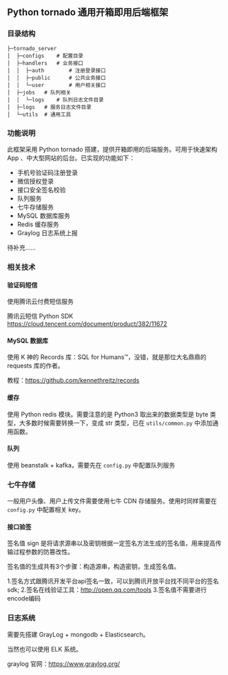 ## Python tornado 通用开箱即用后端框架

### 目录结构

```
├─tornado_server
│  ├─configs	# 配置目录
│  ├─handlers	# 业务接口
│  │  ├─auth		# 注册登录接口
│  │  ├─public		# 公共业务接口
│  │  └─user		# 用户相关接口
│  ├─jobs	# 队列相关
│  │  └─logs	# 队列日志文件目录
│  ├─logs	# 服务日志文件目录
│  └─utils	# 通用工具
```

### 功能说明

此框架采用 Python tornado 搭建，提供开箱即用的后端服务。可用于快速架构 App 、中大型网站的后台。已实现的功能如下：

- 手机号验证码注册登录
- 微信授权登录
- 接口安全签名校验
- 队列服务
- 七牛存储服务
- MySQL 数据库服务
- Redis 缓存服务
- Graylog 日志系统上报

待补充......

### 相关技术

#### 验证码短信

使用腾讯云付费短信服务

腾讯云短信 Python SDK https://cloud.tencent.com/document/product/382/11672

#### MySQL 数据库

使用 K 神的 Records 库：SQL for Humans™，没错，就是那位大名鼎鼎的 requests 库的作者。

教程：<https://github.com/kennethreitz/records>

#### 缓存

使用 Python redis 模块。需要注意的是 Python3 取出来的数据类型是 byte 类型，大多数时候需要转换一下，变成 str 类型，已在 `utils/common.py` 中添加通用函数。

#### 队列

使用 beanstalk + kafka，需要先在 `config.py` 中配置队列服务

### 七牛存储

一般用户头像、用户上传文件需要使用七牛 CDN 存储服务。使用时同样需要在` config.py` 中配置相关 key。

#### 接口验签

签名值 sign 是将请求源串以及密钥根据一定签名方法生成的签名值，用来提高传输过程参数的防篡改性。

签名值的生成共有3个步骤：构造源串，构造密钥，生成签名值。

1.签名方式跟腾讯开发平台api签名一致，可以到腾讯开放平台找不同平台的签名sdk;
2.签名在线验证工具：<http://open.qq.com/tools>
3.签名值不需要进行encode编码

### 日志系统

需要先搭建 GrayLog + mongodb + Elasticsearch。

当然也可以使用 ELK 系统。

graylog 官网：<https://www.graylog.org/>


